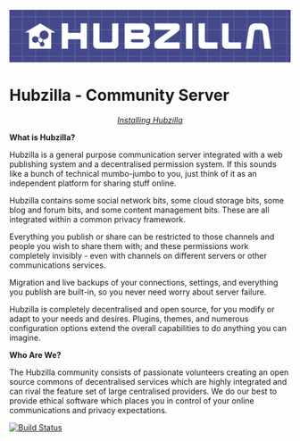 ![Hubzilla](images/hubzilla-banner.png)

Hubzilla - Community Server
===========================

<p align="center" markdown="1">
<em><a href="https://github.com/redmatrix/hubzilla/blob/master/install/INSTALL.txt">Installing Hubzilla</a></em> 
</p>


**What is Hubzilla?**

Hubzilla is a general purpose communication server integrated with a web publishing system and a decentralised permission system. If this sounds like a bunch of technical mumbo-jumbo to you, just think of it as an independent platform for sharing stuff online. 

Hubzilla contains some social network bits, some cloud storage bits, some blog and forum bits, and some content management bits. These are all integrated within a common privacy framework. 

Everything you publish or share can be restricted to those channels and people you wish to share them with; and these permissions work completely invisibly - even with channels on different servers or other communications services.

Migration and live backups of your connections, settings, and everything you publish are built-in, so you never need worry about server failure. 

Hubzilla is completely decentralised and open source, for you modify or adapt to your needs and desires. Plugins, themes, and numerous configuration options extend the overall capabilities to do anything you can imagine. 


**Who Are We?**

The Hubzilla community consists of passionate volunteers creating an open source commons of decentralised services which are highly integrated and can rival the feature set of large centralised providers. We do our best to provide ethical software which places you in control of your online communications and privacy expectations.


[![Build Status](https://travis-ci.org/redmatrix/hubzilla.svg)](https://travis-ci.org/redmatrix/hubzilla)
